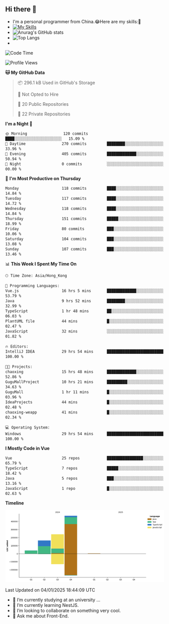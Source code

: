 ## Hi there 👋
- I'm a personal programmer from China.😂Here are my skills:🤔
- [![My Skills](https://skillicons.dev/icons?i=js,html,css,vue,typescript,java,golang)](https://skillicons.dev)
- ![Anurag's GitHub stats](https://github-readme-stats.vercel.app/api?username=FluffyChi-Xing&count_private=true&show_icons=true&theme=radical)
- ![Top Langs](https://github-readme-stats.vercel.app/api/top-langs/?username=FluffyChi-Xing)
- <!--START_SECTION:waka-->
![Code Time](http://img.shields.io/badge/Code%20Time-1%2C005%20hrs%2025%20mins-blue)

![Profile Views](http://img.shields.io/badge/Profile%20Views-1-blue)

**🐱 My GitHub Data** 

> 📦 296.1 kB Used in GitHub's Storage 
 > 
> 🚫 Not Opted to Hire
 > 
> 📜 20 Public Repositories 
 > 
> 🔑 22 Private Repositories 
 > 
**I'm a Night 🦉** 

```text
🌞 Morning                120 commits         ████░░░░░░░░░░░░░░░░░░░░░   15.09 % 
🌆 Daytime                270 commits         ████████░░░░░░░░░░░░░░░░░   33.96 % 
🌃 Evening                405 commits         █████████████░░░░░░░░░░░░   50.94 % 
🌙 Night                  0 commits           ░░░░░░░░░░░░░░░░░░░░░░░░░   00.00 % 
```
📅 **I'm Most Productive on Thursday** 

```text
Monday                   118 commits         ████░░░░░░░░░░░░░░░░░░░░░   14.84 % 
Tuesday                  117 commits         ████░░░░░░░░░░░░░░░░░░░░░   14.72 % 
Wednesday                118 commits         ████░░░░░░░░░░░░░░░░░░░░░   14.84 % 
Thursday                 151 commits         █████░░░░░░░░░░░░░░░░░░░░   18.99 % 
Friday                   80 commits          ███░░░░░░░░░░░░░░░░░░░░░░   10.06 % 
Saturday                 104 commits         ███░░░░░░░░░░░░░░░░░░░░░░   13.08 % 
Sunday                   107 commits         ███░░░░░░░░░░░░░░░░░░░░░░   13.46 % 
```


📊 **This Week I Spent My Time On** 

```text
🕑︎ Time Zone: Asia/Hong_Kong

💬 Programming Languages: 
Vue.js                   16 hrs 5 mins       █████████████░░░░░░░░░░░░   53.79 % 
Java                     9 hrs 52 mins       ████████░░░░░░░░░░░░░░░░░   32.99 % 
TypeScript               1 hr 48 mins        ██░░░░░░░░░░░░░░░░░░░░░░░   06.03 % 
PlantUML file            44 mins             █░░░░░░░░░░░░░░░░░░░░░░░░   02.47 % 
JavaScript               32 mins             ░░░░░░░░░░░░░░░░░░░░░░░░░   01.82 % 

🔥 Editors: 
IntelliJ IDEA            29 hrs 54 mins      █████████████████████████   100.00 % 

🐱‍💻 Projects: 
chaoxing                 15 hrs 48 mins      █████████████░░░░░░░░░░░░   52.86 % 
GuguMallProject          10 hrs 21 mins      █████████░░░░░░░░░░░░░░░░   34.63 % 
GuguMall                 1 hr 11 mins        █░░░░░░░░░░░░░░░░░░░░░░░░   03.96 % 
IdeaProjects             44 mins             █░░░░░░░░░░░░░░░░░░░░░░░░   02.48 % 
chaoxing-weapp           41 mins             █░░░░░░░░░░░░░░░░░░░░░░░░   02.34 % 

💻 Operating System: 
Windows                  29 hrs 54 mins      █████████████████████████   100.00 % 
```

**I Mostly Code in Vue** 

```text
Vue                      25 repos            ████████████████░░░░░░░░░   65.79 % 
TypeScript               7 repos             █████░░░░░░░░░░░░░░░░░░░░   18.42 % 
Java                     5 repos             ███░░░░░░░░░░░░░░░░░░░░░░   13.16 % 
JavaScript               1 repo              █░░░░░░░░░░░░░░░░░░░░░░░░   02.63 % 
```



**Timeline**

![Lines of Code chart](https://raw.githubusercontent.com/FluffyChi-Xing/FluffyChi-Xing/main/assets/bar_graph.png)


 Last Updated on 04/01/2025 18:44:09 UTC
<!--END_SECTION:waka-->
- 🔭 I’m currently studying at an university ...
- 🌱 I’m currently learning NestJS.
- 👯 I’m looking to collaborate on something very cool.
- 💬 Ask me about Front-End.

